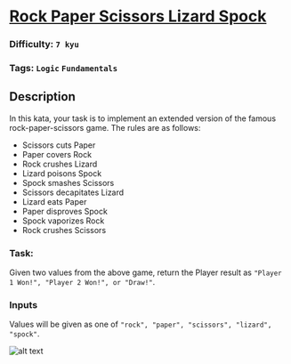 # [Rock Paper Scissors Lizard Spock](https://www.codewars.com/kata/57d29ccda56edb4187000052)

### Difficulty: `7 kyu`

### Tags: `Logic` `Fundamentals`

## Description

In this kata, your task is to implement an extended version of the famous rock-paper-scissors game. The rules are as follows:

- Scissors cuts Paper
- Paper covers Rock
- Rock crushes Lizard
- Lizard poisons Spock
- Spock smashes Scissors
- Scissors decapitates Lizard
- Lizard eats Paper
- Paper disproves Spock
- Spock vaporizes Rock
- Rock crushes Scissors

### Task:
Given two values from the above game, return the Player result as `"Player 1 Won!", "Player 2 Won!", or "Draw!"`.

### Inputs
Values will be given as one of `"rock", "paper", "scissors", "lizard", "spock"`.

![alt text](https://i.imgur.com/BWDszrL.jpg)
